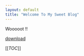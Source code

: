 ```yaml
---
layout: default
title: "Welcome To My Sweet Blog"
---
```

Wooooot !!

[download](download)

[[_TOC_]]